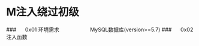 # M注入绕过初级
###&nbsp;&nbsp;&nbsp;&nbsp;&nbsp;&nbsp;0x01 环境需求
&nbsp;&nbsp;&nbsp;&nbsp;&nbsp;&nbsp;&nbsp;&nbsp;&nbsp;&nbsp;&nbsp;&nbsp;&nbsp;&nbsp;&nbsp;&nbsp;&nbsp;&nbsp;&nbsp;&nbsp;MySQL数据库(version>=5.7)
###&nbsp;&nbsp;&nbsp;&nbsp;&nbsp;&nbsp;0x02 注入函数
